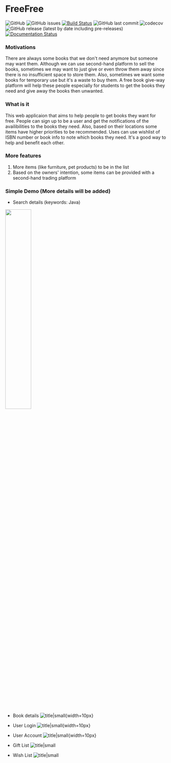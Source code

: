 # FreeFree
![GitHub](https://img.shields.io/github/license/Longweig/FreeFree) 
![GitHub issues](https://img.shields.io/github/issues-raw/Longweig/FreeFree)
[![Build Status](https://travis-ci.com/Longweig/FreeFree.svg?branch=master)](https://travis-ci.com/Longweig/FreeFree)
![GitHub last commit](https://img.shields.io/github/last-commit/Longweig/FreeFree) 
![codecov](https://codecov.io/gh/Longweig/FreeFree/branch/master/graph/badge.svg?token=W937X95APO)
![GitHub release (latest by date including pre-releases)](https://img.shields.io/github/v/release/Longweig/freefree?include_prereleases)
[![Documentation Status](https://readthedocs.org/projects/freefree/badge/?version=latest)](https://freefree.readthedocs.io/en/latest/?badge=latest)
### Motivations
There are always some books that we don't need anymore but someone may want them. Although we can use second-hand platform to sell the books, sometimes we may want to just give or even throw them away since there is no insufficient space to store them. Also, sometimes we want some books for temporary use but it's a waste to buy them. A free book give-way platform will help these people especially for students to get the books they need and give away the books then unwanted.

### What is it
This web applicaion that aims to help people to get books they want for free. People can sign up to be a user and get the notifications of the availibilities to the books they need. Also, based on their locations some items have higher priorities to be recommended. Uses can use wishlist of ISBN number or book info to note which books they need. It's a good way to help and benefit each other.

### More features
1. More items (like furniture, pet products) to be in the list
2. Based on the owners' intention, some items can be provided with a second-hand trading platform

### Simple Demo (More details will be added)
- Search details (keywords: Java)
<img src="https://github.com/Longweig/FreeFree/blob/master/image/search_detail.png" width="40%">

- Book details 
![title|small](https://github.com/Longweig/FreeFree/blob/master/image/book_detail.png){width=10px}                                                                                                                                  

- User Login 
![title|small](https://github.com/Longweig/FreeFree/blob/master/image/user_login.png){width=10px}   

- User Account
![title|small](https://github.com/Longweig/FreeFree/blob/master/image/user_account.png){width=10px}   

    
- Gift List
![title|small](https://github.com/Longweig/FreeFree/blob/master/image/giftlist.png)    
   
- Wish List
![title|small](https://github.com/Longweig/FreeFree/blob/master/image/wishlist.png)    
